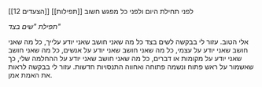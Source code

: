[[12 הצעדים]] [[תפילות]]
לפני תחילת היום ולפני כל מפגש חשוב

*תפילת "שים בצד"* 

אלי הטוב. 
עזור לי בבקשה לשים בצד 
כל מה שאני חושב שאני יודע עלייך, 
כל מה שאני חושב שאני יודע על עצמי, 
כל מה שאני חושב שאני יודע על אנשים, 
כל מה שאני חושב שאני יודע על מקומות או דברים, 
כל מה שאני חושב שאני יודע על ההחלמה שלי, 
כך שאשמור על ראש פתוח ונשמה פתוחה ואחווה התנסויות חדשות.
עזור לי בבקשה לראות את האמת אמן.